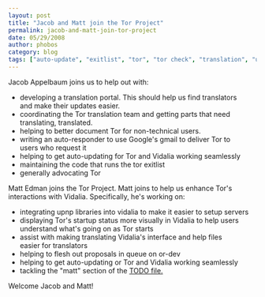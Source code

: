 ```yaml
---
layout: post
title: "Jacob and Matt join the Tor Project"
permalink: jacob-and-matt-join-tor-project
date: 05/29/2008
author: phobos
category: blog
tags: ["auto-update", "exitlist", "tor", "tor check", "translation", "upnp", "vidalia", "vidalia bundle"]
---
```


Jacob Appelbaum joins us to help out with:

- developing a translation portal. This should help us find translators  
and make their updates easier.
- coordinating the Tor translation team and getting parts that need  
translating, translated.
- helping to better document Tor for non-technical users.
- writing an auto-responder to use Google's gmail to deliver Tor to  
users who request it
- helping to get auto-updating for Tor and Vidalia working seamlessly
- maintaining the code that runs the tor exitlist
- generally advocating Tor

Matt Edman joins the Tor Project. Matt joins to help us enhance Tor's  
interactions with Vidalia. Specifically, he's working on:

- integrating upnp libraries into vidalia to make it easier to setup servers
- displaying Tor's startup status more visually in Vidalia to help users  
understand what's going on as Tor starts
- assist with making translating Vidalia's interface and help files  
easier for translators
- helping to flesh out proposals in queue on or-dev
- helping to get auto-updating or Tor and Vidalia working seamlessly
- tackling the "matt" section of the [TODO file.](http://www.torproject.org/svn/trunk/doc/TODO)

Welcome Jacob and Matt!

